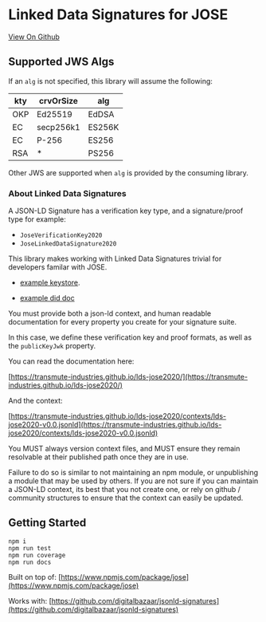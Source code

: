 # Linked Data Signatures for JOSE

[View On Github](https://github.com/transmute-industries/lds-jose2020)

## Supported JWS Algs

If an `alg` is not specified, this library will assume the following:

| kty | crvOrSize | alg    |
| --- | --------- | ------ |
| OKP | Ed25519   | EdDSA  |
| EC  | secp256k1 | ES256K |
| EC  | P-256     | ES256  |
| RSA | \*        | PS256  |

Other JWS are supported when `alg` is provided by the consuming library.

### About Linked Data Signatures

A JSON-LD Signature has a verification key type, and a signature/proof type for example:

- `JoseVerificationKey2020`
- `JoseLinkedDataSignature2020`

This library makes working with Linked Data Signatures trivial for developers familar with JOSE.

- [example keystore](./example/didDocJwks.json).

- [example did doc](./example/didDoc.json)

You must provide both a json-ld context, and human readable documentation for every property you create for your signature suite.

In this case, we define these verification key and proof formats, as well as the `publicKeyJwk` property.

You can read the documentation here:

[https://transmute-industries.github.io/lds-jose2020/](https://transmute-industries.github.io/lds-jose2020/)

And the context:

[https://transmute-industries.github.io/lds-jose2020/contexts/lds-jose2020-v0.0.jsonld](https://transmute-industries.github.io/lds-jose2020/contexts/lds-jose2020-v0.0.jsonld)

You MUST always version context files, and MUST ensure they remain resolvable at their published path once they are in use.

Failure to do so is similar to not maintaining an npm module, or unpublishing a module that may be used by others. If you are not sure if you can maintain a JSON-LD context, its best that you not create one, or rely on github / community structures to ensure that the context can easily be updated.

## Getting Started

```
npm i
npm run test
npm run coverage
npm run docs
```

Built on top of: [https://www.npmjs.com/package/jose](https://www.npmjs.com/package/jose)

Works with: [https://github.com/digitalbazaar/jsonld-signatures](https://github.com/digitalbazaar/jsonld-signatures)
